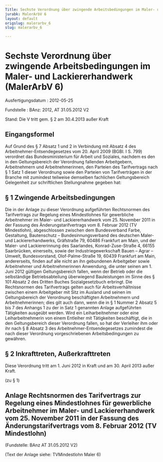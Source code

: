 ```yaml
---
Title: Sechste Verordnung über zwingende Arbeitsbedingungen im Maler- und Lackiererhandwerk
jurabk: MalerArbV 6
layout: default
origslug: malerarbv_6
slug: malerarbv_6

---
```


# Sechste Verordnung über zwingende Arbeitsbedingungen im Maler- und Lackiererhandwerk (MalerArbV 6)

Ausfertigungsdatum
:   2012-05-25

Fundstelle
:   BAnz: 2012, AT 31.05.2012 V2

Stand: Die V tritt gem. § 2 am 30.4.2013 außer Kraft

## Eingangsformel

Auf Grund des § 7 Absatz 1 und 2 in Verbindung mit Absatz 4 des
Arbeitnehmer-Entsendegesetzes vom 20. April 2009 (BGBl. I S. 799)
verordnet das Bundesministerium für Arbeit und Soziales, nachdem es
den in den Geltungsbereich der Verordnung fallenden Arbeitgebern,
Arbeitnehmern und Arbeitnehmerinnen, den Parteien des Tarifvertrags
nach § 1 Satz 1 dieser Verordnung sowie den Parteien von
Tarifverträgen in der Branche mit zumindest teilweise demselben
fachlichen Geltungsbereich Gelegenheit zur schriftlichen Stellungnahme
gegeben hat:


## § 1 Zwingende Arbeitsbedingungen

Die in der Anlage zu dieser Verordnung aufgeführten Rechtsnormen des
Tarifvertrags zur Regelung eines Mindestlohnes für gewerbliche
Arbeitnehmer im Maler- und Lackiererhandwerk vom 25. November 2011 in
der Fassung des Änderungstarifvertrags vom 8. Februar 2012 (TV
Mindestlohn), abgeschlossen zwischen dem Bundesverband Farbe,
Gestaltung, Bautenschutz – Bundesinnungsverband des deutschen Maler-
und Lackiererhandwerks, Gräfstraße 79, 60486 Frankfurt am Main, und
der Maler- und Lackiererinnung des Saarlandes, Konrad-Zuse-Straße 4,
66155 Saarbrücken, einerseits, sowie der Industriegewerkschaft Bauen –
Agrar – Umwelt, Bundesvorstand, Olof-Palme-Straße 19, 60439 Frankfurt
am Main, andererseits, finden auf alle nicht an ihn gebundenen
Arbeitgeber sowie Arbeitnehmer und Arbeitnehmerinnen Anwendung, die
unter seinen am 1. Juni 2012 gültigen Geltungsbereich fallen, wenn der
Betrieb oder die selbständige Betriebsabteilung überwiegend
Bauleistungen im Sinne des § 101 Absatz 2 des Dritten Buches
Sozialgesetzbuch erbringt. Die Rechtsnormen des Tarifvertrags gelten
auch für Arbeitsverhältnisse zwischen einem Arbeitgeber mit Sitz im
Ausland und seinen im Geltungsbereich der Verordnung beschäftigten
Arbeitnehmern und Arbeitnehmerinnen; dies gilt auch dann, wenn die in
§ 1 Nummer 2 Absatz 5 bis 7 des Anhangs 1 zu der in Satz 1 genannten
Anlage aufgeführten Tätigkeiten ausgeübt werden. Wird ein
Leiharbeitnehmer oder eine Leiharbeitnehmerin von einem Entleiher mit
Tätigkeiten beschäftigt, die in den Geltungsbereich dieser Verordnung
fallen, so hat der Verleiher ihm oder ihr nach § 8 Absatz 3 des
Arbeitnehmer-Entsendegesetzes zumindest die nach dieser Verordnung
vorgeschriebenen Arbeitsbedingungen zu gewähren.


## § 2 Inkrafttreten, Außerkrafttreten

Diese Verordnung tritt am 1. Juni 2012 in Kraft und am 30. April 2013
außer Kraft.

(zu § 1)

## Anlage Rechtsnormen des Tarifvertrags zur Regelung eines Mindestlohnes für gewerbliche Arbeitnehmer im Maler- und Lackiererhandwerk vom 25. November 2011 in der Fassung des Änderungstarifvertrags vom 8. Februar 2012 (TV Mindestlohn)

(Fundstelle: BAnz AT 31.05.2012 V2)

(Text der Anlage siehe: TVMindestlohn Maler 6)


